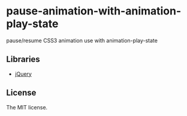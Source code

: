 # pause-animation-with-animation-play-state

pause/resume CSS3 animation use with animation-play-state

## Libraries

- [jQuery](http://jquery.com/)

## License

The MIT license.
